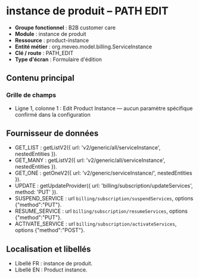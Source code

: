 # instance de produit – PATH EDIT

- **Groupe fonctionnel** : B2B customer care
- **Module** : instance de produit
- **Ressource** : product-instance
- **Entité métier** : org.meveo.model.billing.ServiceInstance
- **Clé / route** : PATH_EDIT
- **Type d'écran** : Formulaire d'édition

## Contenu principal
### Grille de champs
- Ligne 1, colonne 1 : Edit Product Instance — aucun paramètre spécifique confirmé dans la configuration

## Fournisseur de données
- GET_LIST : getListV2({
  url: 'v2/generic/all/serviceInstance',
  nestedEntities
}).
- GET_MANY : getListV2({
  url: 'v2/generic/all/serviceInstance',
  nestedEntities
}).
- GET_ONE : getOneV2({
  url: 'v2/generic/serviceInstance/',
  nestedEntities
}).
- UPDATE : getUpdateProvider({
  url: 'billing/subscription/updateServices',
  method: 'PUT'
}).
- SUSPEND_SERVICE : url `billing/subscription/suspendServices`, options {"method":"PUT"}.
- RESUME_SERVICE : url `billing/subscription/resumeServices`, options {"method":"PUT"}.
- ACTIVATE_SERVICE : url `billing/subscription/activateServices`, options {"method":"POST"}.

## Localisation et libellés
- Libellé FR : instance de produit.
- Libellé EN : Product instance.